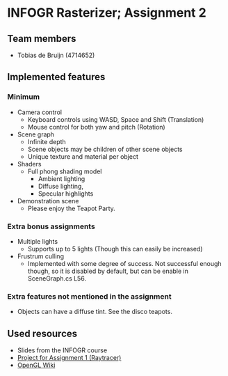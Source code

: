 # INFOGR Rasterizer; Assignment 2

## Team members
- Tobias de Bruijn (4714652)

## Implemented features

### Minimum
- Camera control
  - Keyboard controls using WASD, Space and Shift (Translation)
  - Mouse control for both yaw and pitch (Rotation)
- Scene graph
  - Infinite depth
  - Scene objects may be children of other scene objects
  - Unique texture and material per object
- Shaders
  - Full phong shading model
    - Ambient lighting
    - Diffuse lighting,
    - Specular highlights
- Demonstration scene
  - Please enjoy the Teapot Party.

### Extra bonus assignments
- Multiple lights
  - Supports up to 5 lights (Though this can easily be increased)
- Frustrum culling
  - Implemented with some degree of success. Not successful enough though, so it is disabled by default,
    but can be enable in SceneGraph.cs L56.

### Extra features not mentioned in the assignment
- Objects can have a diffuse tint. See the disco teapots.

## Used resources
- Slides from the INFOGR course
- [Project for Assignment 1 (Raytracer)](https://github.com/TobiasDeBruijn/UUGraphicsRaytracer)
- [OpenGL Wiki](https://www.khronos.org/opengl/wiki/)